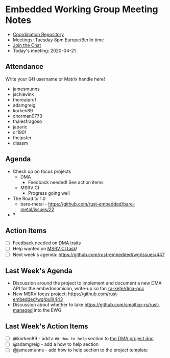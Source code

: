 # Embedded Working Group Meeting Notes

* [Coordination Repository]
* Meetings: Tuesday 8pm Europe/Berlin time
* [Join the Chat]
* Today's meeting: 2020-04-21

[Coordination Repository]: https://github.com/rust-embedded/wg
[Join the Chat]: https://riot.im/app/#/room/#rust-embedded:matrix.org
[Meeting Agenda]: #

## Attendance

Write your GH username or Matrix handle here!

* jamesmunns
* jschievink
* therealprof
* adamgreig
* korken89
* chorman0773
* thalesfragoso
* japaric
* cr1901
* thejpster
* disasm

## Agenda

* Check up on focus projects
    * DMA
        * Feedback needed! See action items
    * MSRV CI
        * Progress going well
* The Road to 1.0
    * bare-metal - https://github.com/rust-embedded/bare-metal/issues/22
* ?

## Action Items

* [ ] Feedback needed on [DMA traits](https://github.com/ra-kete/dma-poc/issues/1)
* [ ] Help wanted on [MSRV CI task](https://github.com/rust-embedded/wg/issues/445)!
* [ ] Next week's agenda: https://github.com/rust-embedded/wg/issues/447

## Last Week's Agenda

* Discussion around the project to implement and document a new DMA API for the embedonomicon, write-up so far: [ra-kete/dma-poc](https://github.com/ra-kete/dma-poc/blob/master/README.md)
* New MSRV focus project: https://github.com/rust-embedded/wg/pull/443
* Discussion about whether to take https://github.com/smoltcp-rs/rust-managed into the EWG


## Last Week's Action Items

* [ ] @korken89 - add a `## How to help` section to [the DMA project doc](https://github.com/rust-embedded/wg/blob/master/projects/in-progress/0440-dma-api-documentation.md)
* [ ] @adamgreig - add a how to help section
* [ ] @jamesmunns - add how to help section to the project template

